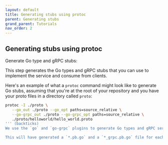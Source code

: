 ```yaml
---
layout: default
title: Generating stubs using protoc
parent: Generating stubs
grand_parent: Tutorials
nav_order: 2
---
```


## Generating stubs using protoc

Generate Go type and gRPC stubs:

This step generates the Go types and gRPC stubs that you can use to implement the service and consume from clients.

Here's an example of what a `protoc` command might look like to generate Go stubs, assuming that you're at the root of your repository and you have your proto files in a directory called `proto`:

```sh
protoc -I ./proto \
   --go_out ./proto --go_opt paths=source_relative \
   --go-grpc_out ./proto --go-grpc_opt paths=source_relative \
   ./proto/helloworld/hello_world.proto
''' (backticks)
We use the `go` and `go-grpc` plugins to generate Go types and gRPC service definitions. We're outputting the generated files relative to the `proto` folder, and we're using the `paths=source_relative` option, which means that the generated files will appear in the same directory as the source `.proto` file.

This will have generated a `*.pb.go` and a `*_grpc.pb.go` file for each protobuf package in our `proto` file hierarchy.
```
